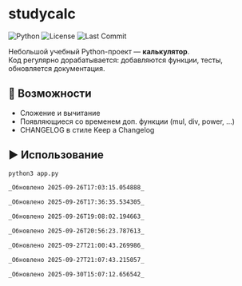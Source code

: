 # studycalc

![Python](https://img.shields.io/badge/python-3.10+-blue.svg)
![License](https://img.shields.io/badge/license-MIT-green.svg)
![Last Commit](https://img.shields.io/github/last-commit/RomanovaDaniela/studycalc)

Небольшой учебный Python-проект — **калькулятор**.  
Код регулярно дорабатывается: добавляются функции, тесты, обновляется документация.

## 🚀 Возможности
- Сложение и вычитание
- Появляющиеся со временем доп. функции (mul, div, power, ...)
- CHANGELOG в стиле Keep a Changelog

## ▶️ Использование
```bash
python3 app.py

_Обновлено 2025-09-26T17:03:15.054888_

_Обновлено 2025-09-26T17:36:35.534305_

_Обновлено 2025-09-26T19:08:02.194663_

_Обновлено 2025-09-26T20:56:23.787613_

_Обновлено 2025-09-27T21:00:43.269986_

_Обновлено 2025-09-27T21:07:43.215057_

_Обновлено 2025-09-30T15:07:12.656542_
